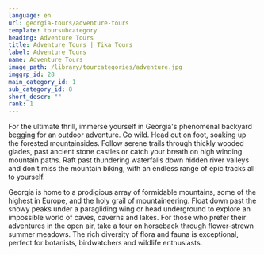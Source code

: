 ```yaml
---
language: en
url: georgia-tours/adventure-tours
template: toursubcategory
heading: Adventure Tours
title: Adventure Tours | Tika Tours
label: Adventure Tours
name: Adventure Tours
image_path: /library/tourcategories/adventure.jpg
imggrp_id: 28
main_category_id: 1
sub_category_id: 8
short_descr: ""
rank: 1
---
```

<div class="row content-row"><!-- 1483 (0)-->

</div>

<div class="row content-row"><!-- 1484 (3)-->
<div class="col-12 col-sm-6 col-md-6"><!-- 1978 -->

For the ultimate thrill, immerse yourself in Georgia's phenomenal backyard begging
for an outdoor adventure. Go wild. Head out on foot, soaking up the forested mountainsides.
Follow serene trails through thickly wooded glades, past ancient stone castles or
catch your breath on high winding mountain paths. Raft past thundering waterfalls
down hidden river valleys and don't miss the mountain biking, with an endless range
of epic tracks all to yourself.

</div>

<div class="col-12 col-sm-6 col-md-6"><!-- 1979 -->

Georgia is home to a prodigious array of formidable mountains, some of the highest
in Europe, and the holy grail of mountaineering. Float down past the snowy peaks
under a paragliding wing or head underground to explore an impossible world of caves,
caverns and lakes. For those who prefer their adventures in the open air, take a
tour on horseback through flower-strewn summer meadows. The rich diversity of flora
and fauna is exceptional, perfect for botanists, birdwatchers and wildlife enthusiasts.

</div>

</div>

